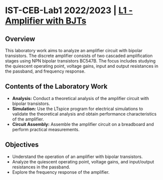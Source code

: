 # IST-CEB-Lab1 2022/2023 | [L1 - Amplifier with BJTs](Labs_2023_v0.pdf)

## Overview
This laboratory work aims to analyze an amplifier circuit with bipolar transistors. The discrete amplifier consists of two cascaded amplification stages using NPN bipolar transistors BC547B. The focus includes studying the quiescent operating point, voltage gains, input and output resistances in the passband, and frequency response.

## Contents of the Laboratory Work
- **Analysis:** Conduct a theoretical analysis of the amplifier circuit with bipolar transistors.
- **Simulation:** Use the LTspice program for electrical simulations to validate the theoretical analysis and obtain performance characteristics of the amplifier.
- **Circuit Assembly:** Assemble the amplifier circuit on a breadboard and perform practical measurements.

## Objectives
- Understand the operation of an amplifier with bipolar transistors.
- Analyze the quiescent operating point, voltage gains, and input/output resistances in the passband.
- Explore the frequency response of the amplifier.
